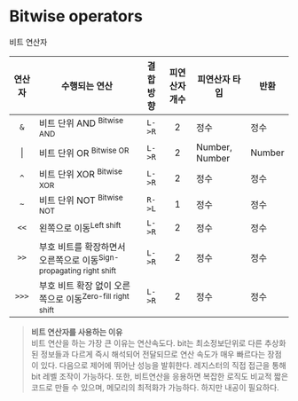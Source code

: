 # Bitwise operators

<p class="sub-title">비트 연산자</p>

|연산자|수행되는 연산|결합방향|피연산자 개수|피연산자 타입|반환|
|:---:|---|:---:|:---:|---|---|
|`&`|비트 단위 AND <sup>Bitwise AND</sup>|`L->R`|2|정수|정수|
|&#x007C;|비트 단위 OR <sup>Bitwise OR</sup>|`L->R`|2|Number, Number|Number|
|`^`|비트 단위 XOR <sup>Bitwise XOR</sup>|`L->R`|2|정수|정수|
|`~`|비트 단위 NOT <sup>Bitwise NOT</sup>|`R->L`|1|정수|정수|
|`<<`|왼쪽으로 이동<sup>Left shift</sup>|`L->R`|2|정수|정수|
|`>>`|부호 비트를 확장하면서 오른쪽으로 이동<sup>Sign-propagating right shift</sup>|`L->R`|2|정수|정수|
|`>>>`|부호 비트 확장 없이 오른쪽으로 이동<sup>Zero-fill right shift</sup>|`L->R`|2|정수|정수|

> **비트 연산자를 사용하는 이유**  
>  비트 연산을 하는 가장 큰 이유는 연산속도다.  bit는 최소정보단위로 다른 추상화된 정보들과 다르게 즉시 해석되어 전달되므로 연산 속도가 매우 빠르다는 장점이 있다.
> 다음으로 제어에 뛰어난 성능을 발휘한다. 레지스터의 직접 접근을 통해 bit 레벨 조작이 가능하다. 
> 또한, 비트연산을 응용하면 복잡한 로직도 비교적 짧은 코드로 만들 수 있으며, 메모리의 최적화가 가능하다. 하지만 내공이 필요하다.